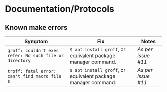 # Documentation/Protocols

## Known make errors

| Symptom | Fix | Notes |
| ------- | --- | ----- |
| `groff: couldn't exec refer: No such file or directory` | `$ apt install groff`, or equivalent package manager command. | *As per issue #11* |
| `troff: fatal error: can't find macro file s` | `$ apt install groff`, or equivalent package manager command. | *As per issue #11* |
